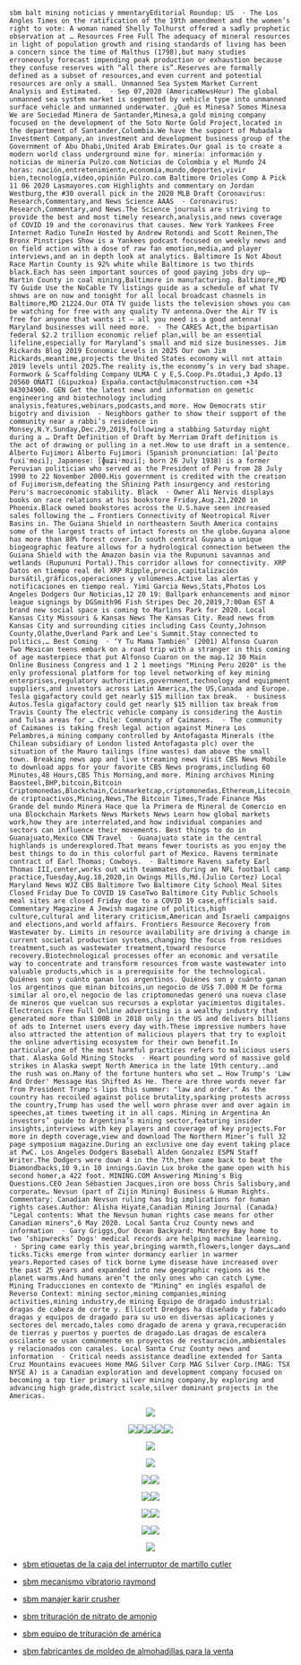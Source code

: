 
```
sbm balt mining noticias y mmentaryEditorial Roundup: US  · The Los Angles Times on the ratification of the 19th amendment and the women’s right to vote: A woman named Shelly Tolhurst offered a sadly prophetic observation at … Resources Free Full The adequacy of mineral resources in light of population growth and rising standards of living has been a concern since the time of Malthus (1798),but many studies erroneously forecast impending peak production or exhaustion because they confuse reserves with “all there is”.Reserves are formally defined as a subset of resources,and even current and potential resources are only a small. Unmanned Sea System Market Current Analysis and Estimated.  · Sep 07,2020 (AmericaNewsHour) The global unmanned sea system market is segmented by vehicle type into unmanned surface vehicle and unmanned underwater. ¿Qué es Minesa? Somos Minesa We are Sociedad Minera de Santander,Minesa,a gold mining company focused on the development of the Soto Norte Gold Project,located in the department of Santander,Colombia.We have the support of Mubadala Investment Company,an investment and development business group of the Government of Abu Dhabi,United Arab Emirates.Our goal is to create a modern world class underground mine for. minería: información y noticias de minería Pulzo.com Noticias de Colombia y el Mundo 24 horas: nación,entretenimiento,economía,mundo,deportes,vivir bien,tecnología,video,opinión Pulzo.com Baltimore Orioles Comp A Pick 11 06 2020 Lasmayores.com Highlights and commentary on Jordan Westburg,the #30 overall pick in the 2020 MLB Draft Coronavirus: Research,Commentary,and News Science AAAS  · Coronavirus: Research,Commentary,and News.The Science journals are striving to provide the best and most timely research,analysis,and news coverage of COVID 19 and the coronavirus that causes. New York Yankees Free Internet Radio TuneIn Hosted by Andrew Rotondi and Scott Reinen,The Bronx Pinstripes Show is a Yankees podcast focused on weekly news and on field action with a dose of raw fan emotion,media,and player interviews,and an in depth look at analytics. Baltimore Is Not About Race Martin County is 92% white while Baltimore is two thirds black.Each has seen important sources of good paying jobs dry up—Martin County in coal mining,Baltimore in manufacturing. Baltimore,MD TV Guide Use the NoCable TV listings guide as a schedule of what TV shows are on now and tonight for all local broadcast channels in Baltimore,MD 21224.Our OTA TV guide lists the television shows you can be watching for free with any quality TV antenna.Over the Air TV is free for anyone that wants it — all you need is a good antenna! Maryland businesses will need more.  · The CARES Act,the bipartisan federal $2.2 trillion economic relief plan,will be an essential lifeline,especially for Maryland’s small and mid size businesses. Jim Rickards Blog 2019 Economic Levels in 2025 Our own Jim Rickards,meantime,projects the United States economy will not attain 2019 levels until 2025.The reality is,the economy’s in very bad shape. Formwork & Scaffolding Company ULMA C y E,S.Coop.Ps.Otadui,3 Apdo.13 20560 OÑATI (Gipuzkoa) España.contact@ulmaconstruction.com +34 943034900. GEN Get the latest news and information on genetic engineering and biotechnology including analysis,features,webinars,podcasts,and more. How Democrats stir bigotry and division  · Neighbors gather to show their support of the community near a rabbi’s residence in Monsey,N.Y.Sunday,Dec.29,2019,following a stabbing Saturday night during a … Draft Definition of Draft by Merriam Draft definition is the act of drawing or pulling in a net.How to use draft in a sentence. Alberto Fujimori Alberto Fujimori (Spanish pronunciation: [alˈβeɾto fuxiˈmoɾi]; Japanese: [ɸɯʑiꜜmoɾi]; born 26 July 1938) is a former Peruvian politician who served as the President of Peru from 28 July 1990 to 22 November 2000.His government is credited with the creation of Fujimorism,defeating the Shining Path insurgency and restoring Peru's macroeconomic stability. Black  · Owner Ali Nervis displays books on race relations at his bookstore Friday,Aug.21,2020 in Phoenix.Black owned bookstores across the U.S.have seen increased sales following the … Frontiers Connectivity of Neotropical River Basins in. The Guiana Shield in northeastern South America contains some of the largest tracts of intact forests on the globe.Guyana alone has more than 80% forest cover.In south central Guyana a unique biogeographic feature allows for a hydrological connection between the Guiana Shield with the Amazon basin via the Rupununi savannas and wetlands (Rupununi Portal).This corridor allows for connectivity. XRP Datos en tiempo real del XRP Ripple,precio,capitalización bursátil,gráficos,operaciones y volúmenes.Active las alertas y notificaciones en tiempo real. Yimi Garcia News,Stats,Photos Los Angeles Dodgers Our Noticias,12 20 19: Ballpark enhancements and minor league signings by DGSmith96 Fish Stripes Dec 20,2019,7:00am EST A brand new social space is coming to Marlins Park for 2020. Local Kansas City Missouri & Kansas News The Kansas City. Read news from Kansas City and surrounding cities including Cass County,Johnson County,Olathe,Overland Park and Lee's Summit.Stay connected to politics,… Best Coming  · ‘Y Tu Mama También’ (2001) Alfonso Cuaron Two Mexican teens embark on a road trip with a stranger in this coming of age masterpiece that put Alfonso Cuaron on the map.12 30 Main Online Business Congress and 1 2 1 meetings "Mining Peru 2020" is the only professional platform for top level networking of key mining enterprises,regulatory authorities,government,technology and equipment suppliers,and investors across Latin America,the US,Canada and Europe. Tesla gigafactory could get nearly $15 million tax break.  · business Autos.Tesla gigafactory could get nearly $15 million tax break from Travis County The electric vehicle company is considering the Austin and Tulsa areas for … Chile: Community of Caimanes.  · The community of Caimanes is taking fresh legal action against Minera Los Pelambres,a mining company controlled by Antofagasta Minerals (the Chilean subsidiary of London listed Antofagasta plc) over the situation of the Mauro tailings (fine wastes) dam above the small town. Breaking news app and live streaming news Visit CBS News Mobile to download apps for your favorite CBS News programs,including 60 Minutes,48 Hours,CBS This Morning,and more. Mining archivos Mining Baosteel,BHP,bitcoin,Bitcoin Criptomonedas,Blockchain,Coinmarketcap,criptomonedas,Ethereum,Litecoin,Mercado de criptoactivos,Mining,News,The Bitcoin Times,Trade Finance Más Grande del mundo Minera Hace que la Primera de Mineral de Comercio en una Blockchain Markets News Markets News Learn how global markets work,how they are interrelated,and how individual companies and sectors can influence their movements. Best things to do in Guanajuato,Mexico CNN Travel  · Guanajuato state in the central highlands is underexplored.That means fewer tourists as you enjoy the best things to do in this colorful part of Mexico. Ravens terminate contract of Earl Thomas; Cowboys.  · Baltimore Ravens safety Earl Thomas III,center,works out with teammates during an NFL football camp practice,Tuesday,Aug.18,2020,in Owings Mills,Md.(Julio Cortez) Local Maryland News WJZ CBS Baltimore Two Baltimore City School Meal Sites Closed Friday Due To COVID 19 CaseTwo Baltimore City Public Schools meal sites are closed Friday due to a COVID 19 case,officials said. Commentary Magazine A Jewish magazine of politics,high culture,cultural and literary criticism,American and Israeli campaigns and elections,and world affairs. Frontiers Resource Recovery from Wastewater by. Limits in resource availability are driving a change in current societal production systems,changing the focus from residues treatment,such as wastewater treatment,toward resource recovery.Biotechnological processes offer an economic and versatile way to concentrate and transform resources from waste wastewater into valuable products,which is a prerequisite for the technological. Quiénes son y cuánto ganan los argentinos. Quiénes son y cuánto ganan los argentinos que minan bitcoins,un negocio de US$ 7.000 M De forma similar al oro,el negocio de las criptomonedas generó una nueva clase de mineros que vuelcan sus recursos a explotar yacimientos digitales. Electronics Free Full Online advertising is a wealthy industry that generated more than $100B in 2018 only in the US and delivers billions of ads to Internet users every day with.These impressive numbers have also attracted the attention of malicious players that try to exploit the online advertising ecosystem for their own benefit.In particular,one of the most harmful practices refers to malicious users that. Alaska Gold Mining Stocks  · Heart pounding word of massive gold strikes in Alaska swept North America in the late 19th century..and the rush was on.Many of the fortune hunters who set … How Trump's 'Law And Order' Message Has Shifted As He. There are three words never far from President Trump's lips this summer: "law and order." As the country has recoiled against police brutality,sparking protests across the country,Trump has used the well worn phrase over and over again in speeches,at times tweeting it in all caps. Mining in Argentina An investors’ guide to Argentina’s mining sector,featuring insider insights,interviews with key players and coverage of key projects.For more in depth coverage,view and download The Northern Miner’s full 32 page symposium magazine.During an exclusive one day event taking place at PwC. Los Angeles Dodgers Baseball Alden Gonzalez ESPN Staff Writer.The Dodgers were down 4 in the 7th,then came back to beat the Diamondbacks,10 9,in 10 innings.Gavin Lux broke the game open with his second homer,a 422 foot. MINING.COM Answering Mining's Big Questions.CEO Jean Sébastien Jacques,iron ore boss Chris Salisbury,and corporate… Nevsun (part of Zijin Mining) Business & Human Rights. Commentary: Canadian Nevsun ruling has big implications for human rights cases.Author: Alisha Hiyate,Canadian Mining Journal (Canada) "Legal contents: What the Nevsun human rights case means for other Canadian miners",6 May 2020. Local Santa Cruz County news and information  · Gary Griggs,Our Ocean Backyard: Monterey Bay home to two ‘shipwrecks’ Dogs' medical records are helping machine learning.  · Spring came early this year,bringing warmth,flowers,longer days…and ticks.Ticks emerge from winter dormancy earlier in warmer years.Reported cases of tick borne Lyme disease have increased over the past 25 years and expanded into new geographic regions as the planet warms.And humans aren’t the only ones who can catch Lyme. Mining Traducciones en contexto de "Mining" en inglés español de Reverso Context: mining sector,mining companies,mining activities,mining industry,de mining Equipo de dragado industrial: dragas de cabeza de corte y. Ellicott Dredges ha diseñado y fabricado dragas y equipos de dragado para su uso en diversas aplicaciones y sectores del mercado,tales como dragado de arena y grava,recuperación de tierras y puertos y puertos de dragado.Las dragas de escalera oscilante se usan comúnmente en proyectos de restauración,ambientales y relacionados con canales. Local Santa Cruz County news and information  · Critical needs assistance deadline extended for Santa Cruz Mountains evacuees Home MAG Silver Corp MAG Silver Corp.(MAG: TSX NYSE A) is a Canadian exploration and development company focused on becoming a top tier primary silver mining company,by exploring and advancing high grade,district scale,silver dominant projects in the Americas. 
```

<div align="center">

<a href="https://es-crusher.shibang-china.com/github&k=sbm+balt+mining+noticias+y+mmentary"><img src="https://static.shibang-china.com/es/crusher/logo.jpg"></a>

<a href="https://es-crusher.shibang-china.com/github&k=sbm+balt+mining+noticias+y+mmentary"><img src="https://static.shibang-china.com/es/crusher/index.jpg"></a><a href="https://es-crusher.shibang-china.com/material.htmlgithub&k=sbm+balt+mining+noticias+y+mmentary"><img src="https://static.shibang-china.com/es/crusher/material.jpg"></a><a href="https://es-crusher.shibang-china.com/application.htmlgithub&k=sbm+balt+mining+noticias+y+mmentary"><img src="https://static.shibang-china.com/es/crusher/application.jpg"></a><a href="https://es-crusher.shibang-china.com/aboutus.htmlgithub&k=sbm+balt+mining+noticias+y+mmentary"><img src="https://static.shibang-china.com/es/crusher/aboutus.jpg"></a><a href="https://es-crusher.shibang-china.com/contact.htmlgithub&k=sbm+balt+mining+noticias+y+mmentary"><img src="https://static.shibang-china.com/es/crusher/contact.jpg"></a>

<a href="https://es-crusher.shibang-china.com/github&k=sbm+balt+mining+noticias+y+mmentary"><img src="https://static.shibang-china.com/es/crusher/banner.jpg"></a>

<a href="https://swt.shibang-china.com/github&k=sbm+balt+mining+noticias+y+mmentary"><img src="https://static.shibang-china.com/es/crusher/text.jpg"></a>

<a href="https://swt.shibang-china.com/github&k=sbm+balt+mining+noticias+y+mmentary"><img src="https://static.shibang-china.com/es/crusher/chat.jpg"></a><a href="https://es-crusher.shibang-china.com/contact.htmlgithub&k=sbm+balt+mining+noticias+y+mmentary"><img src="https://static.shibang-china.com/es/crusher/message.jpg"></a>

<a href="https://es-crusher.shibang-china.com/products/pe.htmlgithub&k=sbm+balt+mining+noticias+y+mmentary"><img src="https://static.shibang-china.com/es/crusher/pe.jpg"></a><a href="https://es-crusher.shibang-china.com/products/pf.htmlgithub&k=sbm+balt+mining+noticias+y+mmentary"><img src="https://static.shibang-china.com/es/crusher/pf.jpg"></a>

<a href="https://es-crusher.shibang-china.com/products/hpt.htmlgithub&k=sbm+balt+mining+noticias+y+mmentary"><img src="https://static.shibang-china.com/es/crusher/hpt.jpg"></a><a href="https://es-crusher.shibang-china.com/products/vsi.htmlgithub&k=sbm+balt+mining+noticias+y+mmentary"><img src="https://static.shibang-china.com/es/crusher/vsi.jpg"></a>

<a href="https://es-crusher.shibang-china.com/products/klv.htmlgithub&k=sbm+balt+mining+noticias+y+mmentary"><img src="https://static.shibang-china.com/es/crusher/klv.jpg"></a><a href="https://es-crusher.shibang-china.com/products/portable.htmlgithub&k=sbm+balt+mining+noticias+y+mmentary"><img src="https://static.shibang-china.com/es/crusher/portable.jpg"></a>

<a href="https://swt.shibang-china.com/github&k=sbm+balt+mining+noticias+y+mmentary"><img src="https://static.shibang-china.com/es/crusher/case.jpg"></a>

</div>


* [sbm etiquetas de la caja del interruptor de martillo cutler](sbm%20etiquetas%20de%20la%20caja%20del%20interruptor%20de%20martillo%20cutler.md)

* [sbm mecanismo vibratorio raymond](sbm%20mecanismo%20vibratorio%20raymond.md)

* [sbm manajer karir crusher](sbm%20manajer%20karir%20crusher.md)

* [sbm trituración de nitrato de amonio](sbm%20trituraci%C3%B3n%20de%20nitrato%20de%20amonio.md)

* [sbm equipo de trituración de américa](sbm%20equipo%20de%20trituraci%C3%B3n%20de%20am%C3%A9rica.md)

* [sbm fabricantes de moldeo de almohadillas para la venta](sbm%20fabricantes%20de%20moldeo%20de%20almohadillas%20para%20la%20venta.md)